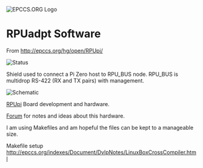 ![EPCCS.ORG Logo](http://epccs.org/indexes/Document/Logo/Documents/HeaderName.jpg "EPCCS.ORG Logo")
# RPUadpt Software

From <http://epccs.org/hg/open/RPUpi/>

![Status](http://epccs.org/indexes/Board/RPUpi/status_icon.png "RPUadpt Status")

Shield used to connect a Pi Zero host to RPU_BUS node. RPU_BUS is multidrop RS-422 (RX and TX pairs) with management.

![Schematic](http://epccs.org/indexes/Board/RPUpi/Documents/16197,Schematic.png "RPUadpt Schematic")

[RPUpi](http://epccs.org/indexes/Board/RPUpi/) Board development and hardware.

[Forum](http://rpubus.org/bb/viewforum.php?f=8) for notes and ideas about this hardware.

I am using Makefiles and am hopeful the files can be kept to a manageable size.

Makefile setup <http://epccs.org/indexes/Document/DvlpNotes/LinuxBoxCrossCompiler.html>
    
